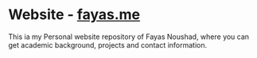 # Website - [fayas.me](https://fayas.me)

This ia my Personal website repository of Fayas Noushad, where you can get academic background, projects and contact information.
